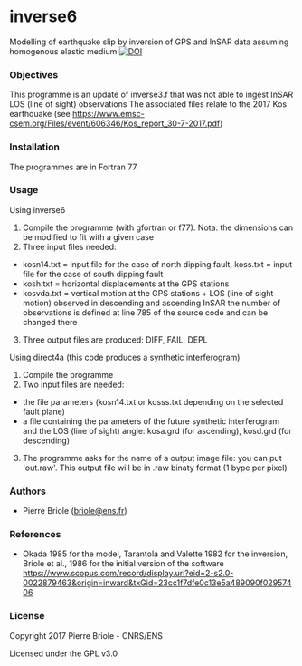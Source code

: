 # inverse6
Modelling of earthquake slip by inversion of GPS and InSAR data assuming homogenous elastic medium
<a href="https://doi.org/10.5281/zenodo.1098399"><img src="https://zenodo.org/badge/DOI/10.5281/zenodo.1098399.svg" alt="DOI"></a>




### <a name="Objectives"></a>Objectives

This programme is an update of inverse3.f that was not able to ingest InSAR LOS (line of sight) observations
The associated files relate to the 2017 Kos earthquake (see https://www.emsc-csem.org/Files/event/606346/Kos_report_30-7-2017.pdf)


### <a name="installation"></a>Installation

The programmes are in Fortran 77. 


### <a name="Usage"></a>Usage

Using inverse6
1. Compile the programme (with gfortran or f77). Nota: the dimensions can be modified to fit with a given case
2. Three input files needed:
  - kosn14.txt = input file for the case of north dipping fault, koss.txt = input file for the case of south dipping fault
  - kosh.txt = horizontal displacements at the GPS stations
  - kosvda.txt = vertical motion at the GPS stations + LOS (line of sight motion) observed in descending and ascending InSAR
    the number of observations is defined at line 785 of the source code and can be changed there
3. Three output files are produced: DIFF, FAIL, DEPL

Using direct4a (this code produces a synthetic interferogram)
1. Compile the programme
2. Two input files are needed:
  - the file parameters (kosn14.txt or kosss.txt depending on the selected fault plane)
  - a file containing the parameters of the future synthetic interferogram and the LOS (line of sight) angle:
    kosa.grd (for ascending), kosd.grd (for descending)
3. The programme asks for the name of a output image file: you can put 'out.raw'. This output file will be in .raw binaty format
  (1 bype per pixel)


### <a name="authors"></a>Authors

* Pierre Briole (briole@ens.fr)


### <a name="references"></a>References

*  Okada 1985 for the model, Tarantola and Valette 1982 for the inversion, Briole et al., 1986 for the initial version of the software https://www.scopus.com/record/display.uri?eid=2-s2.0-0022879463&origin=inward&txGid=23cc1f7dfe0c13e5a489090f02957406


### <a name="license"></a>License

Copyright 2017 Pierre Briole - CNRS/ENS

Licensed under the GPL v3.0
